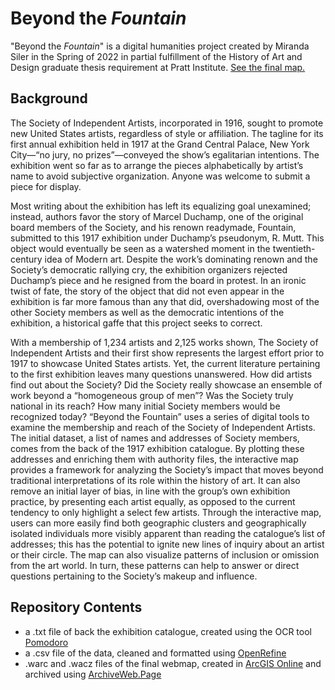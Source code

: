 # Beyond the *Fountain*

"Beyond the *Fountain*" is a digital humanities project created by Miranda Siler in the Spring of 2022 in partial fulfillment of the History of Art and Design graduate thesis requirement at Pratt Institute. [See the final map.](https://arcg.is/D8eW9)

## Background

The Society of Independent Artists, incorporated in 1916, sought to promote new United States artists, regardless of style or affiliation. The tagline for its first annual exhibition held in 1917 at the Grand Central Palace, New York City—“no jury, no prizes”—conveyed the show’s egalitarian intentions. The exhibition went so far as to arrange the pieces alphabetically by artist’s name to avoid subjective organization. Anyone was welcome to submit a piece for display. 

Most writing about the exhibition has left its equalizing goal unexamined; instead, authors favor the story of Marcel Duchamp, one of the original board members of the Society, and his renown readymade, Fountain, submitted to this 1917 exhibition under Duchamp’s pseudonym, R. Mutt. This object would eventually be seen as a watershed moment in the twentieth-century idea of Modern art. Despite the work’s dominating renown and the Society’s democratic rallying cry, the exhibition organizers rejected Duchamp’s piece and he resigned from the board in protest. In an ironic twist of fate, the story of the object that did not even appear in the exhibition is far more famous than any that did, overshadowing most of the other Society members as well as the democratic intentions of the exhibition, a historical gaffe that this project seeks to correct.

With a membership of 1,234 artists and 2,125 works shown, The Society of Independent Artists and their first show represents the largest effort prior to 1917 to showcase United States artists. Yet, the current literature pertaining to the first exhibition leaves many questions unanswered. How did artists find out about the Society? Did the Society really showcase an ensemble of work beyond a “homogeneous group of men”? Was the Society truly national in its reach? How many initial Society members would be recognized today? “Beyond the Fountain” uses a series of digital tools to examine the membership and reach of the Society of Independent Artists. The initial dataset, a list of names and addresses of Society members, comes from the back of the 1917 exhibition catalogue. By plotting these addresses and enriching them with authority files, the interactive map provides a framework for analyzing the Society’s impact that moves beyond traditional interpretations of its role within the history of art. It can also remove an initial layer of bias, in line with the group’s own exhibition practice, by presenting each artist equally, as opposed to the current tendency to only highlight a select few artists. Through the interactive map, users can more easily find both geographic clusters and geographically isolated individuals more visibly apparent than reading the catalogue’s list of addresses; this has the potential to ignite new lines of inquiry about an artist or their circle. The map can also visualize patterns of inclusion or omission from the art world. In turn, these patterns can help to answer or direct questions pertaining to the Society’s makeup and influence.

## Repository Contents

- a .txt file of back the exhibition catalogue, created using the OCR tool [Pomodoro](https://pomodoro.semlab.io/)
- a .csv file of the data, cleaned and formatted using [OpenRefine](https://openrefine.org/)
- .warc and .wacz files of the final webmap, created in [ArcGIS Online](https://www.arcgis.com/index.html) and archived using [ArchiveWeb.Page](https://webrecorder.net/tools#archivewebpage)
